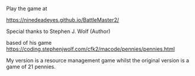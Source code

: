Play the game at 

https://ninedeadeyes.github.io/BattleMaster2/

Special thanks to Stephen J. Wolf (Author)

based of his game
https://coding.stephenjwolf.com/cfk2/macode/pennies/pennies.html

My version is a resource management game whilst the original version is a game of 21 pennies.  
